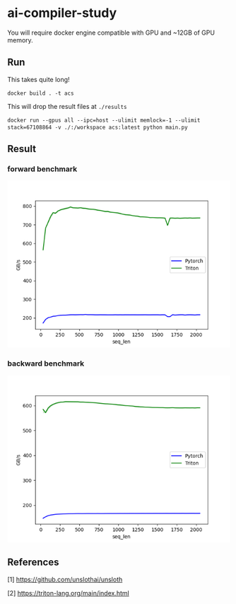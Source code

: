 # ai-compiler-study

You will require docker engine compatible with GPU and ~12GB of GPU memory.

## Run

This takes quite long!
```
docker build . -t acs
```

This will drop the result files at `./results`
```
docker run --gpus all --ipc=host --ulimit memlock=-1 --ulimit stack=67108864 -v ./:/workspace acs:latest python main.py
```

## Result

### forward benchmark
![](results/rope_fw.png)

### backward benchmark
![](results/rope_bw.png)

## References

[1] https://github.com/unslothai/unsloth

[2] https://triton-lang.org/main/index.html